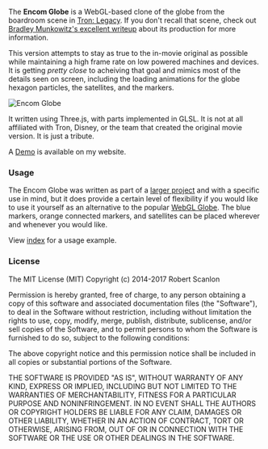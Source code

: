 The **Encom Globe** is a WebGL-based clone of the globe from the boardroom scene in [Tron: Legacy](http://www.imdb.com/title/tt1104001/).  If you don't recall that scene, check out [Bradley Munkowitz's excellent writeup](http://work.gmunk.com/TRON-Board-Room) about its production for more information.

This version attempts to stay as true to the in-movie original as possible while maintaining a high frame rate on low powered machines and devices.  It is getting *pretty close* to acheiving that goal and mimics most of the details seen on screen, including the loading animations for the globe hexagon particles, the satellites, and the markers.

![Encom Globe](https://raw.github.com/arscan/encom-globe/master/screenshot.jpg "Encom Globe")

It written using Three.js, with parts implemented in GLSL.  It is not at all affiliated with Tron, Disney, or the team that created the original movie version.  It is just a tribute.

A [Demo](http://www.robscanlon.com/encom-globe) is available on my website.

### Usage

The Encom Globe was written as part of a [larger project](http://www.robscanlon.com/encom-boardroom) and with a specific use in mind, but it does provide a certain level of flexibility if you would like to use it yourself as an alternative to the popular [WebGL Globe](http://www.chromeexperiments.com/globe).  The blue markers, orange connected markers, and satellites can be placed wherever and whenever you would like.

View [index](index) for a usage example.

### License

The MIT License (MIT)
Copyright (c) 2014-2017 Robert Scanlon

Permission is hereby granted, free of charge, to any person obtaining a copy
of this software and associated documentation files (the "Software"), to deal
in the Software without restriction, including without limitation the rights
to use, copy, modify, merge, publish, distribute, sublicense, and/or sell
copies of the Software, and to permit persons to whom the Software is
furnished to do so, subject to the following conditions:

The above copyright notice and this permission notice shall be included in
all copies or substantial portions of the Software.

THE SOFTWARE IS PROVIDED "AS IS", WITHOUT WARRANTY OF ANY KIND, EXPRESS OR
IMPLIED, INCLUDING BUT NOT LIMITED TO THE WARRANTIES OF MERCHANTABILITY,
FITNESS FOR A PARTICULAR PURPOSE AND NONINFRINGEMENT. IN NO EVENT SHALL THE
AUTHORS OR COPYRIGHT HOLDERS BE LIABLE FOR ANY CLAIM, DAMAGES OR OTHER
LIABILITY, WHETHER IN AN ACTION OF CONTRACT, TORT OR OTHERWISE, ARISING FROM,
OUT OF OR IN CONNECTION WITH THE SOFTWARE OR THE USE OR OTHER DEALINGS IN
THE SOFTWARE.




